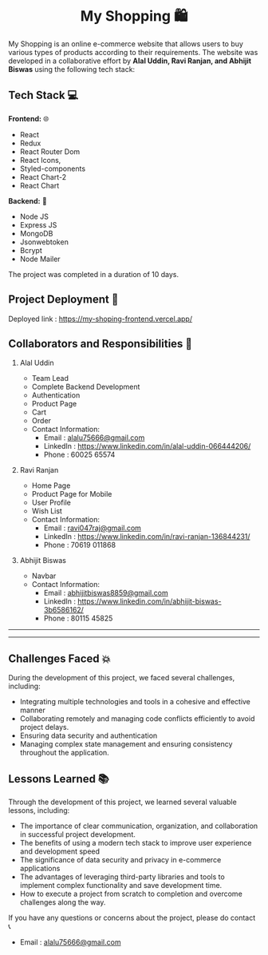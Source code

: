

<h1> <center>My Shopping 🛍️ </center></h1>

My Shopping is an online e-commerce website that allows users to buy various types of products according to their requirements. The website was developed in a collaborative effort by **Alal Uddin, Ravi Ranjan, and Abhijit Biswas** using the following tech stack:

## Tech Stack 💻

**Frontend:** 🌐

- React
- Redux
- React Router Dom
- React Icons,
- Styled-components
- React Chart-2
- React Chart

**Backend:** 🚀

- Node JS
- Express JS
- MongoDB
- Jsonwebtoken
- Bcrypt
- Node Mailer

The project was completed in a duration of 10 days.

## Project Deployment 🚢

Deployed link : https://my-shoping-frontend.vercel.app/

## Collaborators and Responsibilities 👥

1. Alal Uddin
    * Team Lead
    * Complete Backend Development
    * Authentication
    * Product Page
    * Cart
    * Order
    * Contact Information:
        * Email : alalu75666@gmail.com
        * LinkedIn : https://www.linkedin.com/in/alal-uddin-066444206/
        * Phone : 60025 65574

2. Ravi Ranjan
    * Home Page
    * Product Page for Mobile
    * User Profile
    * Wish List
    * Contact Information:
        * Email : ravi047raj@gmail.com
        * LinkedIn : https://www.linkedin.com/in/ravi-ranjan-136844231/
        * Phone : 70619 011868

3. Abhijit Biswas
    * Navbar
    * Contact Information:
        * Email : abhijitbiswas8859@gmail.com
        * LinkedIn : https://www.linkedin.com/in/abhijit-biswas-3b6586162/
        * Phone : 80115 45825

---
---
## Challenges Faced 💥

During the development of this project, we faced several challenges, including:

- Integrating multiple technologies and tools in a cohesive and effective manner
- Collaborating remotely and managing code conflicts efficiently to avoid project delays.
- Ensuring data security and authentication
- Managing complex state management and ensuring consistency throughout the application.

## Lessons Learned 📚

Through the development of this project, we learned several valuable lessons, including:

- The importance of clear communication, organization, and collaboration in successful project development.
- The benefits of using a modern tech stack to improve user experience and development speed
- The significance of data security and privacy in e-commerce applications
- The advantages of leveraging third-party libraries and tools to implement complex functionality and save development time.
- How to execute a project from scratch to completion and overcome challenges along the way.




If you have any questions or concerns about the project, please do contact 📞
  - Email :  alalu75666@gmail.com